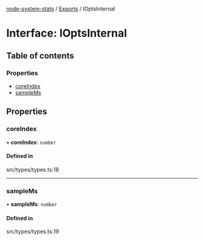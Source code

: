 [node-system-stats](../README.md) / [Exports](../modules.md) / IOptsInternal

# Interface: IOptsInternal

## Table of contents

### Properties

- [coreIndex](IOptsInternal.md#coreindex)
- [sampleMs](IOptsInternal.md#samplems)

## Properties

### coreIndex

• **coreIndex**: `number`

#### Defined in

src/types/types.ts:18

___

### sampleMs

• **sampleMs**: `number`

#### Defined in

src/types/types.ts:19
